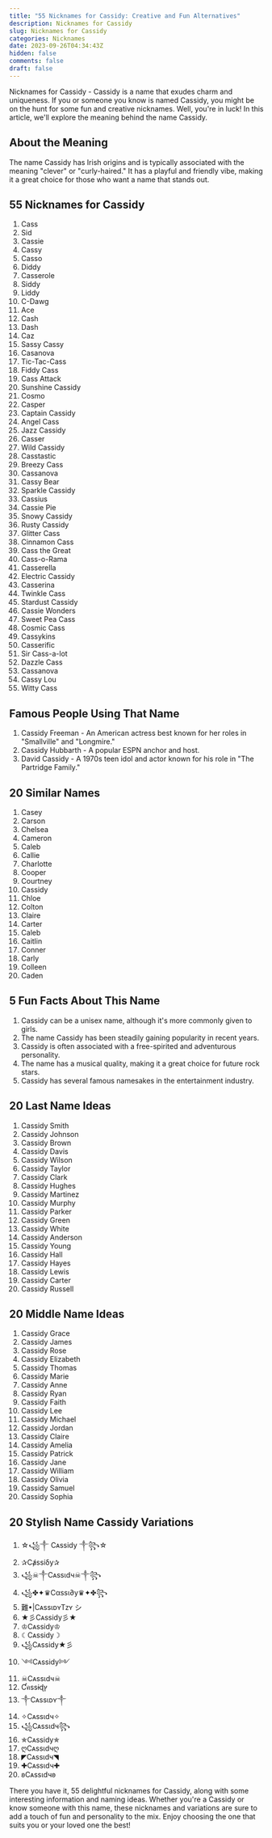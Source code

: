 ```yaml
---
title: "55 Nicknames for Cassidy: Creative and Fun Alternatives"
description: Nicknames for Cassidy
slug: Nicknames for Cassidy
categories: Nicknames
date: 2023-09-26T04:34:43Z
hidden: false
comments: false
draft: false
---
```


Nicknames for Cassidy - Cassidy is a name that exudes charm and uniqueness. If you or someone you know is named Cassidy, you might be on the hunt for some fun and creative nicknames. Well, you're in luck! In this article, we'll explore the meaning behind the name Cassidy.

## About the Meaning

The name Cassidy has Irish origins and is typically associated with the meaning "clever" or "curly-haired." It has a playful and friendly vibe, making it a great choice for those who want a name that stands out.

## 55 Nicknames for Cassidy

1. Cass
2. Sid
3. Cassie
4. Cassy
5. Casso
6. Diddy
7. Casserole
8. Siddy
9. Liddy
10. C-Dawg
11. Ace
12. Cash
13. Dash
14. Caz
15. Sassy Cassy
16. Casanova
17. Tic-Tac-Cass
18. Fiddy Cass
19. Cass Attack
20. Sunshine Cassidy
21. Cosmo
22. Casper
23. Captain Cassidy
24. Angel Cass
25. Jazz Cassidy
26. Casser
27. Wild Cassidy
28. Casstastic
29. Breezy Cass
30. Cassanova
31. Cassy Bear
32. Sparkle Cassidy
33. Cassius
34. Cassie Pie
35. Snowy Cassidy
36. Rusty Cassidy
37. Glitter Cass
38. Cinnamon Cass
39. Cass the Great
40. Cass-o-Rama
41. Casserella
42. Electric Cassidy
43. Casserina
44. Twinkle Cass
45. Stardust Cassidy
46. Cassie Wonders
47. Sweet Pea Cass
48. Cosmic Cass
49. Cassykins
50. Casserific
51. Sir Cass-a-lot
52. Dazzle Cass
53. Cassanova
54. Cassy Lou
55. Witty Cass

## Famous People Using That Name

1. Cassidy Freeman - An American actress best known for her roles in "Smallville" and "Longmire."
2. Cassidy Hubbarth - A popular ESPN anchor and host.
3. David Cassidy - A 1970s teen idol and actor known for his role in "The Partridge Family."

## 20 Similar Names

1. Casey
2. Carson
3. Chelsea
4. Cameron
5. Caleb
6. Callie
7. Charlotte
8. Cooper
9. Courtney
10. Cassidy
11. Chloe
12. Colton
13. Claire
14. Carter
15. Caleb
16. Caitlin
17. Conner
18. Carly
19. Colleen
20. Caden

## 5 Fun Facts About This Name

1. Cassidy can be a unisex name, although it's more commonly given to girls.
2. The name Cassidy has been steadily gaining popularity in recent years.
3. Cassidy is often associated with a free-spirited and adventurous personality.
4. The name has a musical quality, making it a great choice for future rock stars.
5. Cassidy has several famous namesakes in the entertainment industry.

## 20 Last Name Ideas

1. Cassidy Smith
2. Cassidy Johnson
3. Cassidy Brown
4. Cassidy Davis
5. Cassidy Wilson
6. Cassidy Taylor
7. Cassidy Clark
8. Cassidy Hughes
9. Cassidy Martinez
10. Cassidy Murphy
11. Cassidy Parker
12. Cassidy Green
13. Cassidy White
14. Cassidy Anderson
15. Cassidy Young
16. Cassidy Hall
17. Cassidy Hayes
18. Cassidy Lewis
19. Cassidy Carter
20. Cassidy Russell

## 20 Middle Name Ideas

1. Cassidy Grace
2. Cassidy James
3. Cassidy Rose
4. Cassidy Elizabeth
5. Cassidy Thomas
6. Cassidy Marie
7. Cassidy Anne
8. Cassidy Ryan
9. Cassidy Faith
10. Cassidy Lee
11. Cassidy Michael
12. Cassidy Jordan
13. Cassidy Claire
14. Cassidy Amelia
15. Cassidy Patrick
16. Cassidy Jane
17. Cassidy William
18. Cassidy Olivia
19. Cassidy Samuel
20. Cassidy Sophia

## 20 Stylish Name Cassidy Variations

1. ☆꧁༒ Cᴀssidy ༒꧂☆
2. ✰Cⱥssiδy✰
3. ꧁☠︎༒Cᴀssιdч☠︎༒꧂
4. ꧁✤✦♛Cαѕѕι∂у♛✦✤꧂
5. 難•|CᴀssιᴅʏTᴢʏ シ︎
6. ★彡Cᴀssidy彡★
7. ♔Cᴀssidy♔
8. ☾Cᴀssidy☽
9. ꧁Cᴀssidy★彡
10. ༺Cᴀssidy༻
11. ☠︎Cᴀssιdч☠︎
12. Ƈคssɨɖץ
13. ༒Cᴀssιᴅʏ༒
14. ✧Cᴀssιdч✧
15. ꧁Cᴀssιdч꧂
16. ✯Cᴀssidy✯
17. ღCᴀssιdчღ
18. ◤Cᴀssιdч◥
19. ✚Cᴀssιdч✚
20. 𐐪Cᴀssιdч𐐪

There you have it, 55 delightful nicknames for Cassidy, along with some interesting information and naming ideas. Whether you're a Cassidy or know someone with this name, these nicknames and variations are sure to add a touch of fun and personality to the mix. Enjoy choosing the one that suits you or your loved one the best!